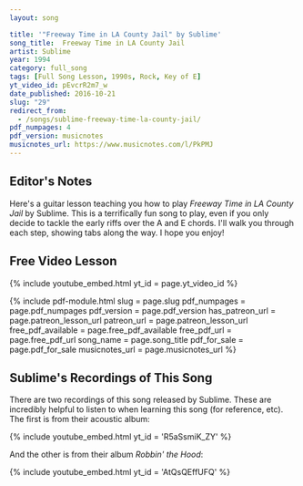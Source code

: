 ```yaml
---
layout: song

title: '"Freeway Time in LA County Jail" by Sublime'
song_title:  Freeway Time in LA County Jail
artist: Sublime
year: 1994
category: full_song
tags: [Full Song Lesson, 1990s, Rock, Key of E]
yt_video_id: pEvcrR2m7_w
date_published: 2016-10-21
slug: "29"
redirect_from:
  - /songs/sublime-freeway-time-la-county-jail/
pdf_numpages: 4
pdf_version: musicnotes
musicnotes_url: https://www.musicnotes.com/l/PkPMJ
---
```


## Editor's Notes

Here's a guitar lesson teaching you how to play _Freeway Time in LA County Jail_ by Sublime. This is a terrifically fun song to play, even if you only decide to tackle the early riffs over the A and E chords. I'll walk you through each step, showing tabs along the way. I hope you enjoy!

## Free Video Lesson

{% include youtube_embed.html yt_id = page.yt_video_id %}

{% include pdf-module.html slug = page.slug pdf_numpages = page.pdf_numpages pdf_version = page.pdf_version has_patreon_url = page.patreon_lesson_url patreon_url = page.patreon_lesson_url free_pdf_available = page.free_pdf_available free_pdf_url = page.free_pdf_url song_name = page.song_title pdf_for_sale = page.pdf_for_sale musicnotes_url = page.musicnotes_url %}

## Sublime's Recordings of This Song

There are two recordings of this song released by Sublime. These are incredibly helpful to listen to when learning this song (for reference, etc). The first is from their acoustic album:

{% include youtube_embed.html yt_id = 'R5aSsmiK_ZY' %}
<!-- https://www.youtube.com/watch?v=R5aSsmiK_ZY -->

And the other is from their album _Robbin' the Hood_:

{% include youtube_embed.html yt_id = 'AtQsQEffUFQ' %}

<!-- https://www.youtube.com/watch?v=AtQsQEffUFQ -->
